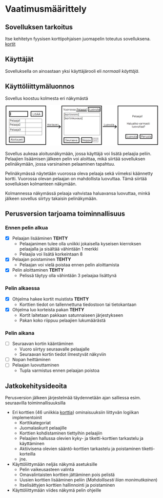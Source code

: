 ﻿# Vaatimusmäärittely

## Sovelluksen tarkoitus

Itse kehitetyn fyysisen korttipohjaisen juomapelin toteutus sovelluksena. 
[kortit](https://drive.google.com/drive/folders/16hBqs6dDaSH-T-GKFYN9Hh7Yt22KrmyP?usp=sharing)

## Käyttäjät

Sovelluksella on ainoastaan yksi käyttäjärooli eli _normaali käyttäjä_.

## Käyttöliittymäluonnos

Sovellus koostuu kolmesta eri näkymästä

![alustavaUI.png](https://github.com/Jeemlei/ot-harjoitustyo/blob/master/dokumentaatio/alustavaUI.png)

Sovellus aukeaa aloitusnäkymään, jossa käyttäjä voi lisätä pelaajia peliin. Pelaajien lisäämisen jälkeen pelin voi aloittaa, mikä siirtää sovelluksen pelinäkymään, jossa varsinainen pelaaminen tapahtuu. 

Pelinäkymässä näytetään vuorossa oleva pelaaja sekä viimeksi käännetty kortti. Vuorossa olevan pelaajan on mahdollista luovuttaa. Tämä siirtää sovelluksen kolmanteen näkymään.

Kolmannessa näkymässä pelaaja vahvistaa haluavansa luovuttaa, minkä jälkeen sovellus siirtyy takaisin pelinäkymään.

## Perusversion tarjoama toiminnallisuus

### Ennen pelin alkua

- [x] Pelaajan lisääminen **TEHTY**
  - Pelaajanimen tulee olla uniikki jokaisella kyseisen kierroksen pelaajalla ja sisältää vähintään 1 merkki
  - Pelaajia voi lisätä korkeintaan 8
- [x] Pelaajan poistaminen **TEHTY**
  - Pelaajan voi vielä poistaa ennen pelin aloittamista
- [x] Pelin aloittaminen **TEHTY**
  - Pelissä täytyy olla vähintään 3 pelaajaa lisättynä

### Pelin alkaessa

- [x] Ohjelma hakee kortit muistista **TEHTY**
  - Korttien tiedot on tallennettuna tiedostoon tai tietokantaan
- [x] Ohjelma luo korteista pakan **TEHTY**
  - Kortit laitetaan pakkaan satunnaiseen järjestykseen
  - Pakan koko riippuu pelaajien lukumäärästä

### Pelin aikana

- [ ] Seuraavan kortin kääntäminen
  - Vuoro siirtyy seuraavalle pelaajalle
  - Seuraavan kortin tiedot ilmestyvät näkyviin
- [ ] Nopan heittäminen
- [ ] Pelaajan luovuttaminen
  - Tupla varmistus ennen pelaajan poistoa

## Jatkokehitysideoita

Perusversion jälkeen järjestelmää täydennetään ajan salliessa esim. seuraavilla toiminnallisuuksilla

- Eri korttien (46 uniikkia [korttia](https://drive.google.com/drive/folders/16hBqs6dDaSH-T-GKFYN9Hh7Yt22KrmyP?usp=sharing)) ominaisuuksiin liittyvän logiikan implementoinit
  - Korttikategoriat
  - Juomalaskurit pelaajille
  - Korttien kohdistaminen tiettyihin pelaajiin
  - Pelaajien hallussa olevien kyky- ja tiketti-korttien tarkastelu ja käyttäminen
  - Aktiivisena olevien sääntö-korttien tarkastelu ja poistaminen tiketti-korteilla
  - jne.
- Käyttöliittymään neljäs näkymä asetuksille
  - Pelin vaikeusasteen valinta
  - Omavalintaisten korttien jättäminen pois pelistä
  - Uusien korttien lisääminen peliin (*Mahdollisesti liian monimutkainen*)
  - Itselisättyjen korttien hallinnointi ja poistaminen
- Käyttöliittymään viides näkymä pelin ohjeille
